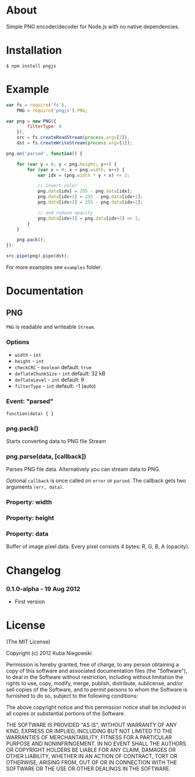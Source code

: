 About
========
Simple PNG encoder/decoder for Node.js with no native dependencies.

Installation
===============
```
$ npm install pngjs
```

Example
==========
```js
var fs = require('fs'),
    PNG = require('pngjs').PNG;

var png = new PNG({
        filterType: 4
    }),
    src = fs.createReadStream(process.argv[2]),
    dst = fs.createWriteStream(process.argv[3]);

png.on('parsed', function() {

    for (var y = 0; y < png.height; y++) {
        for (var x = 0; x < png.width; x++) {
            var idx = (png.width * y + x) << 2;

            // invert color
            png.data[idx] = 255 - png.data[idx];
            png.data[idx+1] = 255 - png.data[idx+1];
            png.data[idx+2] = 255 - png.data[idx+2];

            // and reduce opacity
            png.data[idx+3] = png.data[idx+3] >> 1;
        }
    }

    png.pack();
});

src.pipe(png).pipe(dst);
```
For more examples see `examples` folder.

Documentation
================

## PNG
`PNG` is readable and writeable `Stream`.

### Options
- `width` - `int`
- `height` - `int`
- `checkCRC` - `boolean` default: `true`
- `deflateChunkSize` - `int` default: 32 kB
- `deflateLevel` - `int` default: 9
- `filterType` - `int` default: -1 (auto)

### Event: "parsed"
`function(data) { }`

### png.pack()
Starts converting data to PNG file Stream

### png.parse(data, [callback])
Parses PNG file data. Alternatively you can stream data to PNG.

Optional `callback` is once called on `error` or `parsed`. The callback gets
two arguments `(err, data)`.

### Property: width

### Property: height

### Property: data
Buffer of image pixel data. Every pixel consists 4 bytes: R, G, B, A (opacity).

Changelog
============

### 0.1.0-alpha - 19 Aug 2012
  - First version

License
=========

(The MIT License)

Copyright (c) 2012 Kuba Niegowski

Permission is hereby granted, free of charge, to any person obtaining a copy
of this software and associated documentation files (the "Software"), to deal
in the Software without restriction, including without limitation the rights
to use, copy, modify, merge, publish, distribute, sublicense, and/or sell
copies of the Software, and to permit persons to whom the Software is
furnished to do so, subject to the following conditions:

The above copyright notice and this permission notice shall be included in
all copies or substantial portions of the Software.

THE SOFTWARE IS PROVIDED "AS IS", WITHOUT WARRANTY OF ANY KIND, EXPRESS OR
IMPLIED, INCLUDING BUT NOT LIMITED TO THE WARRANTIES OF MERCHANTABILITY,
FITNESS FOR A PARTICULAR PURPOSE AND NONINFRINGEMENT. IN NO EVENT SHALL THE
AUTHORS OR COPYRIGHT HOLDERS BE LIABLE FOR ANY CLAIM, DAMAGES OR OTHER
LIABILITY, WHETHER IN AN ACTION OF CONTRACT, TORT OR OTHERWISE, ARISING FROM,
OUT OF OR IN CONNECTION WITH THE SOFTWARE OR THE USE OR OTHER DEALINGS IN
THE SOFTWARE.
